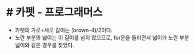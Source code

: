 # # 카펫 - 프로그래머스

* 카펫의 가로+세로 길이는 (brown-4)/2이다.
* 노란 부분의 넓이는 이 길이를 넘지 않으므로, for문을 돌리면서 넓이가 노란 부분 넓이와 같은 경우를 찾았다.
